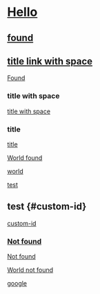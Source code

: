# [Hello](#found)

## [found](#hello)

## [title link with space](#title-with-space)

[Found](#hello)

### title with space

[title with space](#title-with-space)

### title

[title](#title)

[World found](remoteAnchors.md#world)

[world](remoteAnchors.md)

[test](./subfolder/remote.md#test)

<!-- should not fail -->

## test {#custom-id}

[custom-id](#custom-id)

<!-- should fail -->

### [Not found](#notvalidinheading)

[Not found](#notvalid)

[World not found](remoteAnchors.md#worldnotvalid)

<!-- should be ignored by the plugin -->

[google](https://google.com)

[](#emptylink)

######
